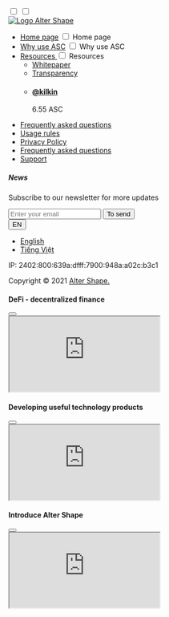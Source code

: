 
<!DOCTYPE html> <!--[if lt IE 7]> <html class="no-js lt-ie9 lt-ie8 lt-ie7"> <![endif]--> <!--[if IE 7]> <html class="no-js lt-ie9 lt-ie8"> <![endif]--> <!--[if IE 8]> <html class="no-js lt-ie9"> <![endif]--> <!--[if gt IE 8]> <!--> <html lang="en"> <!-- <![endif]--> <head></head> <body> <div class="menu_wrapper"> <nav> <input type="checkbox" id="show-search"> <input type="checkbox" id="show-menu"> <label for="show-menu" class="menu-icon"><i class="fal fa-bars"></i></label> <div class="menu_content"> <div class="logo"> <a href="/"><img src="https://altershape.com/default/template/img/logo.png?v=2" alt="Logo Alter Shape"></a> </div> <ul class="links"> <li> <a href="/" class="desktop-link">Home page</a> <input type="checkbox" id="show-home"> <label for="show-home">Home page</label> </li> <li> <a href="javascript:void(0)" data-id="about" class="desktop-link menu_go">Why use ASC</a> <input type="checkbox" id="show-discover"> <label for="show-discover" data-id="about" class="menu_go">Why use ASC</label> </li> <li> <a href="/default/template/login.html" class="desktop-link">Resources <i class="fal fa-chevron-down"></i></a> <input type="checkbox" id="show-pages"> <label for="show-pages">Resources <i class="fal fa-chevron-down"></i></label> <ul> <li><a href="/default/template/authors.html">Whitepaper</a></li> <li><a href="/default/template/single-author.html">Transparency</a></li> <li><a href="/default/template/login.html"> <div class="tseller_text"> <a href="javascript:void(0)"> <h4>@kilkin </h4> </a> <p>6.55 ASC </p> </div> </div> </div> </div> </div> </section> <section class="discover-section pt-110 pb-120"> <div class="container"> <div class="base-header"><ul> <li> <a href="javascript:void(0)" class="soc_article" data-id="1">Frequently asked questions</a> </li> <li> <a href="javascript:void(0)" class="soc_article" data-id="2">Usage rules </a> </li> <li> <a href="javascript:void(0)" class="soc_article" data-id="3">Privacy Policy </a> </li> <li> <a href="javascript:void(0)" class="soc_article" data-id="4">Frequently asked questions</a> </li> <li> <a href="javascript:void(0)" class="soc_article" data-id="5">Support</a> </li> </ul> </div> </div> <div class="col-lg-3 col-md-6 col-sm-12"> <div class="foo_widget footer_sub_form"> <h5>News</h5> <p> Subscribe to our newsletter for more updates </p> <div> <input type="text" class="con-field" placeholder="Enter your email" id="Follow_Email" name="Follow_Email" autocomplete="off"> <button class="btn btn-primary disabled subscribe" id="submit-contact" name="submit_form" type="button" style="pointer-events: all; cursor: pointer;">To send</button> </div> </div> </div> <div class="col-lg-3 col-md-6 col-sm-12"> <div class="foo_widget footer_sub_form"> <div class="dropdown"> <button class="btn btn-secondary dropdown-toggle" type="button" id="dropdownMenuButton1" data-bs-toggle="dropdown" aria-expanded="false"> EN </button> <ul class="dropdown-menu" aria-labelledby="dropdownMenuButton1"> <li><a class="dropdown-item" href="javascript:void(0)">English</a></li> <li><a class="dropdown-item" href="https://altershape.com/?lang=vi">Tiếng Việt</a></li> </ul> </div> <div class="mt-3 mb-3"> <p>IP:&nbsp;2402:800:639a:dfff:7900:948a:a02c:b3c1</p> </div> <div class="auction_count" id="MyClockDisplay" onload="showTime()"> </div> </div> </div> </div> </div> <div class="subfooter"> <p> Copyright © 2021 <a href="/">Alter Shape.</a> </p> </div> </footer><script data-cfasync="false" src="/cdn-cgi/scripts/5c5dd728/cloudflare-static/email-decode.min.js"></script><script src="/default/template/js/jquery.min.js"></script> <script src="/default/template/js/plugins.js"></script> <script src="/default/template/js/bootstrap.min.js"></script> <script src="/default/template/js/slick.min.js"></script> <script src="/default/template/js/jquery.stellar.min.js"></script> <script src="/default/template/js/owl-carousel.js"></script> <script src="/default/template/js/countdown.js?v=time();"></script> <script src="https://cdnjs.cloudflare.com/ajax/libs/magnific-popup.js/1.1.0/jquery.magnific-popup.min.js"></script> <script src="/default/template/js/main.js"></script> <script> $(".links .menu_go").click(function() { var href = $(this).data('id'); console.log(href); $('html , body').animate({ scrollTop: $("#"+href).offset().top }, 0); }); </script> <div class="modal fade" id="blog" tabindex="-1" role="dialog" aria-labelledby="exampleModalLabel" aria-hidden="true"> <div class="modal-dialog modal-lg" role="document" style="z-index: 9999"> <div class="modal-content"> <div class="modal-body text-center"> </div> </div> </div> </div> <script> $('body').on('click', '.soc_article', function(){ var id = $(this).data('id'); $('#blog .modal-content').html('<div class="text-center p-5"><i class="fa fa-spinner fa-pulse fa-3x fa-fw"></i></div>'); $('#blog').modal('show'); $.post('https://altershape.com/', {'show_post':1, id:id}, function(data){ $('#blog .modal-content').html(data); }); }); </script> <script src="https://cdnjs.cloudflare.com/ajax/libs/toastr.js/2.1.4/toastr.min.js"></script> <script> toastr.options = { "closeButton": false, "debug": false, "newestOnTop": false, "progressBar": false, "positionClass": "toast-top-right", "preventDuplicates": false, "onclick": null, "showDuration": "300", "hideDuration": "1000", "timeOut": "5000", "extendedTimeOut": "1000", "showEasing": "swing", "hideEasing": "linear", "showMethod": "fadeIn", "hideMethod": "fadeOut" }; function submit_f(){ var email = $('input[name="Follow_Email"]').val(); function isValidEmailAddress(emailAddress) { var pattern = new RegExp(/^(("[\w-\s]+")|([\w-]+(?:\.[\w-]+)*)|("[\w-\s]+")([\w-]+(?:\.[\w-]+)*))(@((?:[\w-]+\.)*\w[\w-]{0,66})\.([a-z]{2,6}(?:\.[a-z]{2})?)$)|(@\[?((25[0-5]\.|2[0-4][0-9]\.|1[0-9]{2}\.|[0-9]{1,2}\.))((25[0-5]|2[0-4][0-9]|1[0-9]{2}|[0-9]{1,2})\.){2}(25[0-5]|2[0-4][0-9]|1[0-9]{2}|[0-9]{1,2})\]?$)/i); return pattern.test(emailAddress); }; if(email == ''){ Command: toastr["error"]("Trường không được để trống!"); $('textarea[name="Follow_Email"]').focus(); return false; }else if(!isValidEmailAddress(email)) { Command: toastr["error"]("Địa chỉ email không hợp lệ"); $('input[name="Follow_Email"]').focus(); return false; } if(true){ $('.submit_form').html('<i class="fa fa-spinner fa-pulse fa-fw"></i>'); $('.submit_form').attr('disabled', true); $.post('https://altershape.com/', {'submit_subscribe':1, Follow_Email:email}, function(data){ console.log(data); if(data.success == 1){ Command: toastr["success"](data.notifi); $('input[name="Follow_Email"]').val(''); }else{ Command: toastr["error"](data.notifi); } }); } } $('body').on('click', '.subscribe', function(){ submit_f(); }); $('input[name="Follow_Email"]').keyup(function(e){ if(e.keyCode == 13) { submit_f(); } }); </script> <script> $('#dropdownMenuButton1').click(function(){ if($('.dropdown-menu').hasClass('show')){ $('.dropdown-menu').removeClass('show'); }else{ $('.dropdown-menu').addClass('show'); } }) </script> <script> $(document).ready(function() { $('.client_carousel').magnificPopup({ delegate: 'a', type: 'image', tLoading: 'Loading image #%curr%...', mainClass: 'mfp-img-mobile', gallery: { enabled: true, navigateByImgClick: true, preload: [0,1] }, image: { tError: '<a href="/default/template/%url%">The image #%curr%</a> could not be loaded.', } }); }); </script> <script> var date = (new Date()).getTimezoneOffset(); function showTime(){ var date = new Date(); var h = date.getUTCHours(); var m = date.getUTCMinutes(); var s = date.getUTCSeconds(); if(h == 0){ h = 0; } h = (h < 10) ? "0" + h : h; m = (m < 10) ? "0" + m : m; s = (s < 10) ? "0" + s : s; var time = '<div>'+h+'<span>Hour</span></div> <div>'+m+'<span>Minute</span></div> <div>'+s+'<span>Second</span></div>'; $('#MyClockDisplay').html(time); setTimeout(showTime, 1000); } showTime(); </script> <div id="slide_1" class="modal fade" tabindex="-1" aria-labelledby="exampleModalLabel" aria-hidden="true"> <div class="modal-dialog modal-lg"> <div class="modal-content"> <div class="modal-header"> <h4 class="modal-title text-dark">DeFi - decentralized finance</h4> <button type="button" class="btn-close" data-bs-dismiss="modal" aria-label="Close"></button> </div> <div class="modal-body"> <div class="embed-responsive embed-responsive-16by9"> <iframe class="embed-responsive-item" src="https://www.youtube.com/embed/yubzJw0uiE4?enablejsapi=1&version=3&playerapiid=ytplayer" allowfullscreen></iframe> </div> </div> </div> </div> </div> <div id="slide_2" class="modal fade" tabindex="-1" aria-labelledby="exampleModalLabel" aria-hidden="true"> <div class="modal-dialog modal-lg"> <div class="modal-content"> <div class="modal-header"> <h4 class="modal-title text-dark">Developing useful technology products</h4> <button type="button" class="btn-close" data-bs-dismiss="modal" aria-label="Close"></button> </div> <div class="modal-body"> <div class="embed-responsive embed-responsive-16by9"> <iframe class="embed-responsive-item" src="https://www.youtube.com/embed/jZ4ZK7SkjCs?enablejsapi=1&version=3&playerapiid=ytplayer" allowfullscreen></iframe> </div> </div> </div> </div> </div> <div id="modal_about" class="modal fade" tabindex="-1" aria-labelledby="exampleModalLabel" aria-hidden="true"> <div class="modal-dialog modal-lg"> <div class="modal-content"> <div class="modal-header"> <h4 class="modal-title text-dark">Introduce Alter Shape</h4> <button type="button" class="btn-close" data-bs-dismiss="modal" aria-label="Close"></button> </div> <div class="modal-body"> <div class="embed-responsive embed-responsive-16by9"> <iframe class="embed-responsive-item" src="https://www.youtube.com/embed/DnC4Q6T3BNk?enablejsapi=1&version=3&playerapiid=ytplayer" allowfullscreen></iframe> </div> </div> </div> </div> </div> <script src="/default/template/lib/youtube/main.js"></script> <script> $('.modal').on('hidden.bs.modal', function () { $('#slide_1 iframe')[0].contentWindow.postMessage('{"event":"command","func":"' + 'pauseVideo' + '","args":""}', '*'); $('#slide_2 iframe')[0].contentWindow.postMessage('{"event":"command","func":"' + 'pauseVideo' + '","args":""}', '*'); $('#modal_about iframe')[0].contentWindow.postMessage('{"event":"command","func":"' + 'pauseVideo' + '","args":""}', '*'); }); </script> </body> </html>
